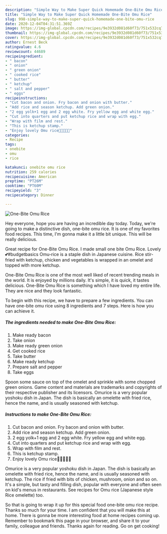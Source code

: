 ```yaml
---
description: "Simple Way to Make Super Quick Homemade One-Bite Omu Rice"
title: "Simple Way to Make Super Quick Homemade One-Bite Omu Rice"
slug: 998-simple-way-to-make-super-quick-homemade-one-bite-omu-rice
date: 2020-12-04T04:31:51.369Z
image: https://img-global.cpcdn.com/recipes/9e3932d081d60f73/751x532cq70/one-bite-omu-rice-recipe-main-photo.jpg
thumbnail: https://img-global.cpcdn.com/recipes/9e3932d081d60f73/751x532cq70/one-bite-omu-rice-recipe-main-photo.jpg
cover: https://img-global.cpcdn.com/recipes/9e3932d081d60f73/751x532cq70/one-bite-omu-rice-recipe-main-photo.jpg
author: Ernest Beck
ratingvalue: 4.6
reviewcount: 44689
recipeingredient:
- " bacon"
- " onion"
- " green onion"
- " cooked rice"
- " butter"
- " ketchup"
- " salt and pepper"
- " eggs"
recipeinstructions:
- "Cut bacon and onion. Fry bacon and onion with butter."
- "Add rice and season ketchup. Add green onion."
- "2 egg yolk+1 egg and 2 egg white. Fry yellow egg and white egg."
- "Cut into quarters and put ketchup rice and wrap with egg."
- "Wrap with film and rest."
- "This is ketchup stamp."
- "Enjoy lovely Omu rice🤩💕🇯🇵💝"
categories:
- Recipe
tags:
- onebite
- omu
- rice

katakunci: onebite omu rice 
nutrition: 259 calories
recipecuisine: American
preptime: "PT26M"
cooktime: "PT60M"
recipeyield: "3"
recipecategory: Dinner

---
```



![One-Bite Omu Rice](https://img-global.cpcdn.com/recipes/9e3932d081d60f73/751x532cq70/one-bite-omu-rice-recipe-main-photo.jpg)

Hey everyone, hope you are having an incredible day today. Today, we're going to make a distinctive dish, one-bite omu rice. It is one of my favorites food recipes. This time, I'm gonna make it a little bit unique. This will be really delicious.

Great recipe for One-Bite Omu Rice. I made small one bite Omu Rice. Lovely 💕#budgetbasics Omu-rice is a staple dish in Japanese cuisine. Rice stir-fried with ketchup, chicken and vegetables is wrapped in an omelet and topped with more ketchup.

One-Bite Omu Rice is one of the most well liked of recent trending meals in the world. It is enjoyed by millions daily. It's simple, it is quick, it tastes delicious. One-Bite Omu Rice is something which I have loved my entire life. They are nice and they look fantastic.


To begin with this recipe, we have to prepare a few ingredients. You can have one-bite omu rice using 8 ingredients and 7 steps. Here is how you can achieve it.

<!--inarticleads1-->

##### The ingredients needed to make One-Bite Omu Rice:

1. Make ready  bacon
1. Take  onion
1. Make ready  green onion
1. Get  cooked rice
1. Take  butter
1. Make ready  ketchup
1. Prepare  salt and pepper
1. Take  eggs


Spoon some sauce on top of the omelet and sprinkle with some chopped green onions. Game content and materials are trademarks and copyrights of their respective publisher and its licensors. Omurice is a very popular yoshoku dish in Japan. The dish is basically an omelette with fried rice, hence the name, and is usually seasoned with ketchup. 

<!--inarticleads2-->

##### Instructions to make One-Bite Omu Rice:

1. Cut bacon and onion. Fry bacon and onion with butter.
1. Add rice and season ketchup. Add green onion.
1. 2 egg yolk+1 egg and 2 egg white. Fry yellow egg and white egg.
1. Cut into quarters and put ketchup rice and wrap with egg.
1. Wrap with film and rest.
1. This is ketchup stamp.
1. Enjoy lovely Omu rice🤩💕🇯🇵💝


Omurice is a very popular yoshoku dish in Japan. The dish is basically an omelette with fried rice, hence the name, and is usually seasoned with ketchup. The rice if fried with bits of chicken, mushroom, onion and so on. It&#39;s a simple, but tasty and filling dish, popular with everyone and often seen on kid&#39;s menus in restaurants. See recipes for Omu rice (Japanese style Rice omelette) too. 

So that is going to wrap it up for this special food one-bite omu rice recipe. Thanks so much for your time. I am confident that you will make this at home. There is gonna be more interesting food at home recipes coming up. Remember to bookmark this page in your browser, and share it to your family, colleague and friends. Thanks again for reading. Go on get cooking!
